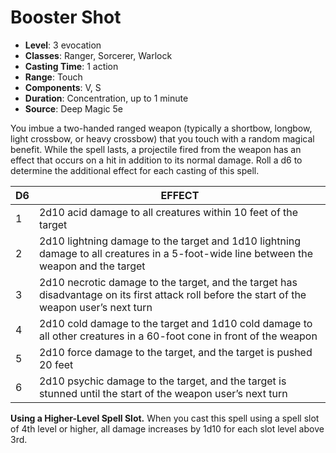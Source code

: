 # Booster Shot

- **Level**: 3 evocation
- **Classes**: Ranger, Sorcerer, Warlock
- **Casting Time**: 1 action
- **Range**: Touch
- **Components**: V, S
- **Duration**: Concentration, up to 1 minute
- **Source**: Deep Magic 5e

You imbue a two-handed ranged weapon (typically a shortbow, longbow, light crossbow, or heavy crossbow) that you touch with a random magical benefit. While the spell lasts, a projectile fired from the weapon has an effect that occurs on a hit in addition to its normal damage. Roll a d6 to determine the additional effect for each casting of this spell.

| D6 | EFFECT |
|---|---|
| 1 | 2d10 acid damage to all creatures within 10 feet of the target |
| 2 | 2d10 lightning damage to the target and 1d10 lightning damage to all creatures in a 5-foot-wide line between the weapon and the target |
| 3 | 2d10 necrotic damage to the target, and the target has disadvantage on its first attack roll before the start of the weapon user’s next turn |
| 4 | 2d10 cold damage to the target and 1d10 cold damage to all other creatures in a 60-foot cone in front of the weapon |
| 5 | 2d10 force damage to the target, and the target is pushed 20 feet |
| 6 | 2d10 psychic damage to the target, and the target is stunned until the start of the weapon user’s next turn |

**Using a Higher-Level Spell Slot.** When you cast this spell using a spell slot of 4th level or higher, all damage increases by 1d10 for each slot level above 3rd.
